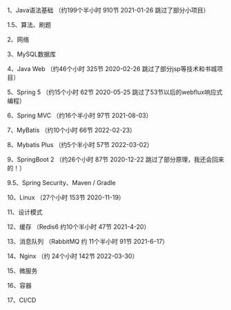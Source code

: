1、Java语法基础 （约199个半小时 910节 2021-01-26 跳过了部分小项目）

1.5、算法、刷题

2、网络

3、MySQL数据库

4、Java Web （约46个小时 325节 2020-02-26 跳过了部分jsp等技术和书城项目）

5、Spring 5 （约15个小时 62节 2020-05-25 跳过了53节以后的webflux响应式编程）

6、Spring MVC （约16个半小时 97节 2021-08-03）

7、MyBatis （约10个小时 66节 2022-02-23）

8、Mybatis Plus （约5个半小时 57节 2022-03-02）

9、SpringBoot 2 （约26个小时 87节 2020-12-22 跳过了部分原理，我还会回来的！）

9.5、Spring Security、Maven / Gradle

10、Linux （27个小时 153节 2020-11-19）

11、设计模式

12、缓存 （Redis6 约10个半小时 47节 2021-4-20）

13、消息队列 （RabbitMQ 约 11个半小时 91节 2021-6-17）

14、Nginx （约 24个小时 142节 2022-03-30）

15、微服务

16、容器

17、CI/CD